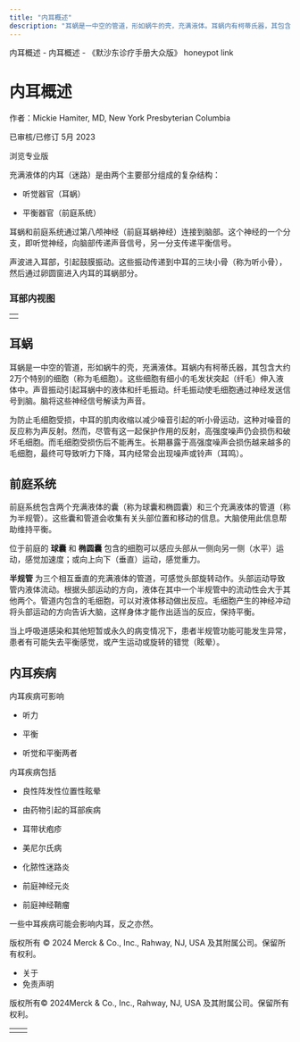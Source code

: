 ```yaml
---
title: "内耳概述"
description: "耳蜗是一中空的管道，形如蜗牛的壳，充满液体。耳蜗内有柯蒂氏器，其包含大约2万个特别的细胞（称为毛细胞）。这些细胞有细小的毛发状突起（纤毛）伸入液体中。声音振动引起耳蜗中的液体和纤毛振动。纤毛振动使毛细胞通过神经发送信号到脑。脑将这些神经信号解读为声音。"
---
```


﻿内耳概述 \- 内耳概述 \- 《默沙东诊疗手册大众版》 honeypot link

# 内耳概述

作者：Mickie Hamiter, MD, New York Presbyterian Columbia

已审核/已修订 5月 2023

浏览专业版

充满液体的内耳（迷路）是由两个主要部分组成的复杂结构：

- 听觉器官（耳蜗）

- 平衡器官（前庭系统）


耳蜗和前庭系统通过第八颅神经（前庭耳蜗神经）连接到脑部。这个神经的一个分支，即听觉神经，向脑部传递声音信号，另一分支传递平衡信号。

声波进入耳部，引起鼓膜振动。这些振动传递到中耳的三块小骨（称为听小骨），然后通过卵圆窗进入内耳的耳蜗部分。

### 耳部内视图

|     |
| --- |
|  |

## 耳蜗

耳蜗是一中空的管道，形如蜗牛的壳，充满液体。耳蜗内有柯蒂氏器，其包含大约2万个特别的细胞（称为毛细胞）。这些细胞有细小的毛发状突起（纤毛）伸入液体中。声音振动引起耳蜗中的液体和纤毛振动。纤毛振动使毛细胞通过神经发送信号到脑。脑将这些神经信号解读为声音。

为防止毛细胞受损，中耳的肌肉收缩以减少噪音引起的听小骨运动，这种对噪音的反应称为声反射。然而，尽管有这一起保护作用的反射，高强度噪声仍会损伤和破坏毛细胞。而毛细胞受损伤后不能再生。长期暴露于高强度噪声会损伤越来越多的毛细胞，最终可导致听力下降，耳内经常会出现噪声或铃声（耳鸣）。

## 前庭系统

前庭系统包含两个充满液体的囊（称为球囊和椭圆囊）和三个充满液体的管道（称为半规管）。这些囊和管道会收集有关头部位置和移动的信息。大脑使用此信息帮助维持平衡。

位于前庭的 **球囊** 和 **椭圆囊** 包含的细胞可以感应头部从一侧向另一侧（水平）运动，感觉加速度；或向上向下（垂直）运动，感觉重力。

**半规管** 为三个相互垂直的充满液体的管道，可感觉头部旋转动作。头部运动导致管内液体流动。根据头部运动的方向，液体在其中一个半规管中的流动性会大于其他两个。管道内包含的毛细胞，可以对液体移动做出反应。毛细胞产生的神经冲动将头部运动的方向告诉大脑，这样身体才能作出适当的反应，保持平衡。

当上呼吸道感染和其他短暂或永久的病变情况下，患者半规管功能可能发生异常，患者有可能失去平衡感觉，或产生运动或旋转的错觉（眩晕）。

## 内耳疾病

内耳疾病可影响

- 听力

- 平衡

- 听觉和平衡两者


内耳疾病包括

- 良性阵发性位置性眩晕

- 由药物引起的耳部疾病

- 耳带状疱疹

- 美尼尔氏病

- 化脓性迷路炎

- 前庭神经元炎

- 前庭神经鞘瘤


一些中耳疾病可能会影响内耳，反之亦然。



版权所有 © 2024
Merck & Co., Inc., Rahway, NJ, USA 及其附属公司。保留所有权利。

- 关于
- 免责声明

版权所有© 2024Merck & Co., Inc., Rahway, NJ, USA 及其附属公司。保留所有权利。

|     |     |
| --- | --- |
|  |  |